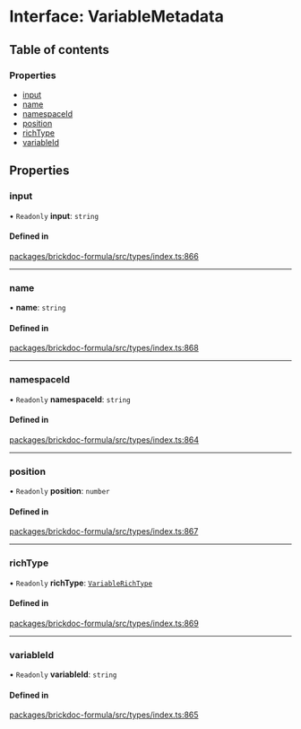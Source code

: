 # Interface: VariableMetadata

## Table of contents

### Properties

- [input](VariableMetadata.md#input)
- [name](VariableMetadata.md#name)
- [namespaceId](VariableMetadata.md#namespaceid)
- [position](VariableMetadata.md#position)
- [richType](VariableMetadata.md#richtype)
- [variableId](VariableMetadata.md#variableid)

## Properties

### <a id="input" name="input"></a> input

• `Readonly` **input**: `string`

#### Defined in

[packages/brickdoc-formula/src/types/index.ts:866](https://github.com/brickdoc/brickdoc/blob/main/packages/brickdoc-formula/src/types/index.ts#L866)

___

### <a id="name" name="name"></a> name

• **name**: `string`

#### Defined in

[packages/brickdoc-formula/src/types/index.ts:868](https://github.com/brickdoc/brickdoc/blob/main/packages/brickdoc-formula/src/types/index.ts#L868)

___

### <a id="namespaceid" name="namespaceid"></a> namespaceId

• `Readonly` **namespaceId**: `string`

#### Defined in

[packages/brickdoc-formula/src/types/index.ts:864](https://github.com/brickdoc/brickdoc/blob/main/packages/brickdoc-formula/src/types/index.ts#L864)

___

### <a id="position" name="position"></a> position

• `Readonly` **position**: `number`

#### Defined in

[packages/brickdoc-formula/src/types/index.ts:867](https://github.com/brickdoc/brickdoc/blob/main/packages/brickdoc-formula/src/types/index.ts#L867)

___

### <a id="richtype" name="richtype"></a> richType

• `Readonly` **richType**: [`VariableRichType`](../README.md#variablerichtype)

#### Defined in

[packages/brickdoc-formula/src/types/index.ts:869](https://github.com/brickdoc/brickdoc/blob/main/packages/brickdoc-formula/src/types/index.ts#L869)

___

### <a id="variableid" name="variableid"></a> variableId

• `Readonly` **variableId**: `string`

#### Defined in

[packages/brickdoc-formula/src/types/index.ts:865](https://github.com/brickdoc/brickdoc/blob/main/packages/brickdoc-formula/src/types/index.ts#L865)

